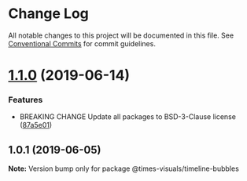 # Change Log

All notable changes to this project will be documented in this file.
See [Conventional Commits](https://conventionalcommits.org) for commit guidelines.

# [1.1.0](https://github.com/times/times-visuals/compare/@times-visuals/timeline-bubbles@1.0.3...@times-visuals/timeline-bubbles@1.1.0) (2019-06-14)


### Features

* BREAKING CHANGE Update all packages to BSD-3-Clause license ([87a5e01](https://github.com/times/times-visuals/commit/87a5e01))





## 1.0.1 (2019-06-05)

**Note:** Version bump only for package @times-visuals/timeline-bubbles
